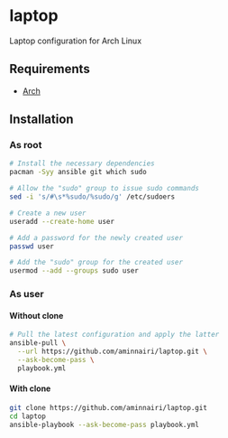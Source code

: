 # laptop

Laptop configuration for Arch Linux

## Requirements

- [Arch](https://archlinux.org/)

## Installation

### As root

```bash
# Install the necessary dependencies
pacman -Syy ansible git which sudo

# Allow the "sudo" group to issue sudo commands
sed -i 's/#\s*%sudo/%sudo/g' /etc/sudoers

# Create a new user
useradd --create-home user

# Add a password for the newly created user
passwd user

# Add the "sudo" group for the created user
usermod --add --groups sudo user
```

### As user

#### Without clone

```bash
# Pull the latest configuration and apply the latter
ansible-pull \
  --url https://github.com/aminnairi/laptop.git \
  --ask-become-pass \
  playbook.yml
```

#### With clone

```bash
git clone https://github.com/aminnairi/laptop.git
cd laptop
ansible-playbook --ask-become-pass playbook.yml
```
